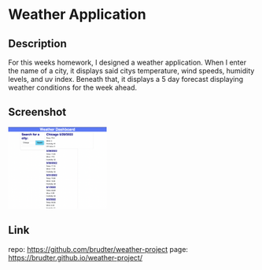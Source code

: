 # Weather Application

## Description
For this weeks homework, I designed a weather application. 
When I enter the name of a city, it displays said citys temperature, wind speeds, humidity levels, and uv index. Beneath that, it displays a 5 day forecast displaying weather conditions for the week ahead. 

## Screenshot
<img src="assets/images/ss.png" width="200">

## Link
repo:
https://github.com/brudter/weather-project
page:
https://brudter.github.io/weather-project/
